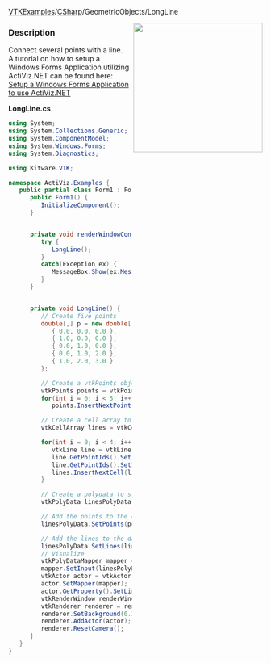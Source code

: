 [VTKExamples](/home/)/[CSharp](/CSharp)/GeometricObjects/LongLine

<img align="right" src="https://github.com/lorensen/VTKExamples/blob/gh-pages/Testing/Baseline/GeometricObjects/TestLongLine.png?raw=true" width="256" />

### Description
Connect several points with a line.<br />
A tutorial on how to setup a Windows Forms Application utilizing ActiViz.NET can be found here: [Setup a Windows Forms Application to use ActiViz.NET](http://www.vtk.org/Wiki/VTK/CSharp/ActiViz.NET)

**LongLine.cs**
```csharp
using System;
using System.Collections.Generic;
using System.ComponentModel;
using System.Windows.Forms;
using System.Diagnostics;

using Kitware.VTK;

namespace ActiViz.Examples {
   public partial class Form1 : Form {
      public Form1() {
         InitializeComponent();
      }


      private void renderWindowControl1_Load(object sender, EventArgs e) {
         try {
            LongLine();
         }
         catch(Exception ex) {
            MessageBox.Show(ex.Message, "Exception", MessageBoxButtons.OK);
         }
      }


      private void LongLine() {
         // Create five points 
         double[,] p = new double[,] { 
            { 0.0, 0.0, 0.0 }, 
            { 1.0, 0.0, 0.0 },
            { 0.0, 1.0, 0.0 },
            { 0.0, 1.0, 2.0 },
            { 1.0, 2.0, 3.0 }
         };

         // Create a vtkPoints object and store the points in it
         vtkPoints points = vtkPoints.New();
         for(int i = 0; i < 5; i++)
            points.InsertNextPoint(p[i, 0], p[i, 1], p[i, 2]);

         // Create a cell array to store the lines in and add the lines to it
         vtkCellArray lines = vtkCellArray.New();

         for(int i = 0; i < 4; i++) {
            vtkLine line = vtkLine.New();
            line.GetPointIds().SetId(0, i);
            line.GetPointIds().SetId(1, i + 1);
            lines.InsertNextCell(line);
         }

         // Create a polydata to store everything in
         vtkPolyData linesPolyData = vtkPolyData.New();

         // Add the points to the dataset
         linesPolyData.SetPoints(points);

         // Add the lines to the dataset
         linesPolyData.SetLines(lines);
         // Visualize
         vtkPolyDataMapper mapper = vtkPolyDataMapper.New();
         mapper.SetInput(linesPolyData);
         vtkActor actor = vtkActor.New();
         actor.SetMapper(mapper);
         actor.GetProperty().SetLineWidth(4);
         vtkRenderWindow renderWindow = renderWindowControl1.RenderWindow;
         vtkRenderer renderer = renderWindow.GetRenderers().GetFirstRenderer();
         renderer.SetBackground(0.2, 0.3, 0.4);
         renderer.AddActor(actor);
         renderer.ResetCamera();
      }
   }
}
```
